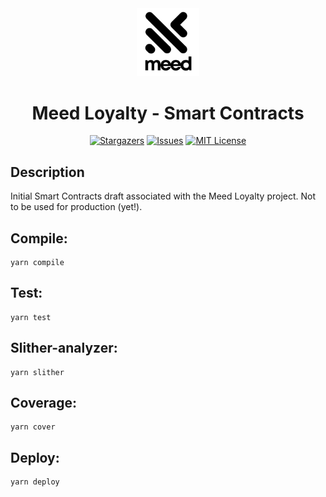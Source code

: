 <div align="center">
<img src="./Meed_Logo_black.png"  width="100px" />

<h1><strong>Meed Loyalty - Smart Contracts</strong></h1>

[![Stargazers](https://img.shields.io/github/stars/superultra-io/Meed_smartContracts)](https://github.com/superultra-io/Meed_smartContracts/stargazers)
[![Issues](https://img.shields.io/github/issues/superultra-io/Meed_smartContracts)](https://github.com/superultra-io/Meed_smartContracts/issues)
[![MIT License](https://img.shields.io/github/license/superultra-io/Meed_smartContracts)](https://github.com/superultra-io/Meed_smartContracts/blob/main/License)

</div>

## Description

Initial Smart Contracts draft associated with the Meed Loyalty project. Not to be used for production (yet!).

## Compile:

```shell
yarn compile
```

## Test:

```shell
yarn test
```

## Slither-analyzer:

```shell
yarn slither
```

## Coverage:

```shell
yarn cover
```

## Deploy:

```shell
yarn deploy
```
